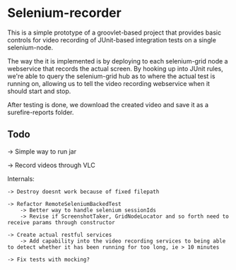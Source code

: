 Selenium-recorder
===

This is a simple prototype of a groovlet-based project that provides basic controls for video recording of JUnit-based integration tests on a single selenium-node.

The way the it is implemented is by deploying to each selenium-grid node a webservice that records the actual screen.
By hooking up into JUnit rules, we're able to query the selenium-grid hub as to where the actual test is running on, allowing us to tell the video recording webservice when it should start and stop.

After testing is done, we download the created video and save it as a surefire-reports folder.


Todo
---

-> Simple way to run jar

-> Record videos through VLC


Internals:

    -> Destroy doesnt work because of fixed filepath

    -> Refactor RemoteSeleniumBackedTest
        -> Better way to handle selenium sessionIds
        -> Revise if ScreenshotTaker, GridNodeLocator and so forth need to receive params through constructor

    -> Create actual restful services
        -> Add capability into the video recording services to being able to detect whether it has been running for too long, ie > 10 minutes

    -> Fix tests with mocking?

